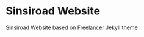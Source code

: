 Sinsiroad Website
=========================

Sinsiroad Website based on [Freelancer Jekyll theme](https://github.com/jeromelachaud/freelancer-theme/)